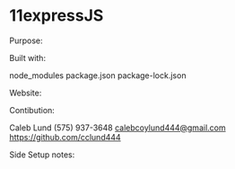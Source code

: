 # 11expressJS

Purpose:

Built with:

node_modules
package.json
package-lock.json

Website:



Contibution:

Caleb Lund 
(575) 937-3648 
calebcoylund444@gmail.com 
https://github.com/cclund444

Side Setup notes:

